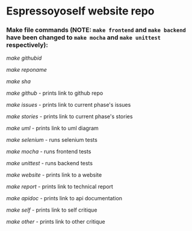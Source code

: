 # Espressoyoself website repo

### Make file commands (NOTE: `make frontend` and `make backend` have been changed to `make mocha` and `make unittest` respectively):

*make githubid*

*make reponame*

*make sha*

*make github*   - prints link to github repo

*make issues*   - prints link to current phase's issues

*make stories*  - prints link to current phase's stories

*make uml*      - prints link to uml diagram

*make selenium* - runs selenium tests

*make mocha* - runs frontend tests

*make unittest*  - runs backend tests

*make website*  - prints link to a website

*make report*   - prints link to technical report

*make apidoc*   - prints link to api documentation

*make self*     - prints link to self critique

*make other* - prints link to other critique
